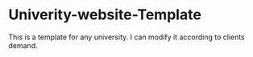 # Univerity-website-Template
This is a template for any  university. I can modify it according to clients demand.
